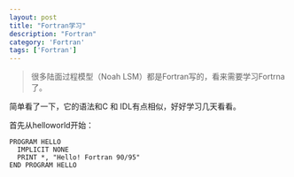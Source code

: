 ```yaml
---
layout: post
title: "Fortran学习"
description: "Fortran"
category: 'Fortran'
tags: ['Fortran']
---
```



> 很多陆面过程模型（Noah LSM）都是Fortran写的，看来需要学习Fortrna 了。

简单看了一下，它的语法和C 和 IDL有点相似，好好学习几天看看。

首先从helloworld开始：

    PROGRAM HELLO
      IMPLICIT NONE
      PRINT *, "Hello! Fortran 90/95"
    END PROGRAM HELLO

<!--more-->

